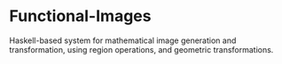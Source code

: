 # Functional-Images
Haskell-based system for mathematical image generation and transformation, using region operations, and geometric transformations. 
